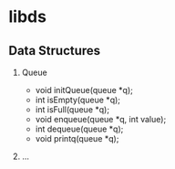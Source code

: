 # libds

## Data Structures

1. Queue 
    - void initQueue(queue *q);
    - int isEmpty(queue *q);
    - int isFull(queue *q);
    - void enqueue(queue *q, int value);
    - int dequeue(queue *q);
    - void printq(queue *q);

2. ...
